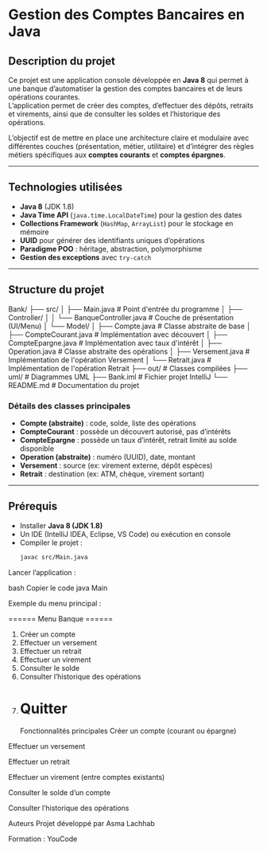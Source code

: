 #  Gestion des Comptes Bancaires en Java

##  Description du projet
Ce projet est une application console développée en **Java 8** qui permet à une banque d’automatiser la gestion des comptes bancaires et de leurs opérations courantes.  
L’application permet de créer des comptes, d’effectuer des dépôts, retraits et virements, ainsi que de consulter les soldes et l’historique des opérations.

L’objectif est de mettre en place une architecture claire et modulaire avec différentes couches (présentation, métier, utilitaire) et d’intégrer des règles métiers spécifiques aux **comptes courants** et **comptes épargnes**.

---

##  Technologies utilisées
- **Java 8** (JDK 1.8)
- **Java Time API** (`java.time.LocalDateTime`) pour la gestion des dates
- **Collections Framework** (`HashMap`, `ArrayList`) pour le stockage en mémoire
- **UUID** pour générer des identifiants uniques d’opérations
- **Paradigme POO** : héritage, abstraction, polymorphisme
- **Gestion des exceptions** avec `try-catch`

---

##  Structure du projet
Bank/
├── src/
│   ├── Main.java                     # Point d'entrée du programme
│   ├── Controller/
│   │   └── BanqueController.java     # Couche de présentation (UI/Menu)
│   └── Model/
│       ├── Compte.java               # Classe abstraite de base
│       ├── CompteCourant.java        # Implémentation avec découvert
│       ├── CompteEpargne.java        # Implémentation avec taux d'intérêt
│       ├── Operation.java            # Classe abstraite des opérations
│       ├── Versement.java            # Implémentation de l'opération Versement
│       └── Retrait.java              # Implémentation de l'opération Retrait
├── out/                              # Classes compilées
├── uml/                              # Diagrammes UML
├── Bank.iml                          # Fichier projet IntelliJ
└── README.md                         # Documentation du projet




###  Détails des classes principales
- **Compte (abstraite)** : code, solde, liste des opérations
- **CompteCourant** : possède un découvert autorisé, pas d’intérêts
- **CompteEpargne** : possède un taux d’intérêt, retrait limité au solde disponible
- **Operation (abstraite)** : numéro (UUID), date, montant
- **Versement** : source (ex: virement externe, dépôt espèces)
- **Retrait** : destination (ex: ATM, chèque, virement sortant)

---

##  Prérequis
- Installer **Java 8 (JDK 1.8)**
- Un IDE (IntelliJ IDEA, Eclipse, VS Code) ou exécution en console
- Compiler le projet :
  ```bash
  javac src/Main.java
Lancer l’application :

bash
Copier le code
java Main


Exemple du menu principal :

====== Menu Banque ======
1. Créer un compte
2. Effectuer un versement
3. Effectuer un retrait
4. Effectuer un virement
5. Consulter le solde
6. Consulter l’historique des opérations
0. Quitter
   =========================
    Fonctionnalités principales
    Créer un compte (courant ou épargne)

 Effectuer un versement

 Effectuer un retrait

 Effectuer un virement (entre comptes existants)

 Consulter le solde d’un compte

 Consulter l’historique des opérations

 Auteurs
Projet développé par Asma Lachhab

Formation : YouCode
